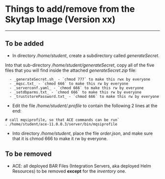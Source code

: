 # Things to add/remove from the Skytap Image (Version xx)
----------------

## To be added
  - In directory _/home/student_, create a subdirectory called _generateSecret_.

  Into that sub-directory _/home/student/generateSecret_, copy all of the five files that you will find inside the attached _generateSecret.zip_ file:

      - _generateSecret.sh_ - `chmod 777` to make this rwx by everyone
      - _mqsc.txt_ - `chmod 666` to make this rw by everyone
      - _serverconf.yaml_ - `chmod 666` to make this rw by everyone
      - _setdbparms.txt_ - `chmod 666` to make this rw by everyone
      - _truststorePassword.txt_ - `chmod 666` to make this rw by everyone

  - Edit the file _/home/student/.profile_ to contain the following 2 lines at the end:

  ``` script
  # call mqsiprofile, so that ACE commands can be run`
  . /home/student/ace-11.0.0.3/server/bin/mqsiprofile
  ```

  - Into directory _/home/student_, place the file _order.json_, and make sure that it is chmod 666 to make it rw by everyone.


## To be removed
  - ACE: all deployed BAR Files (Integration Servers, aka deployed Helm Resources) to be removed **except** for the _inventory_ one.


